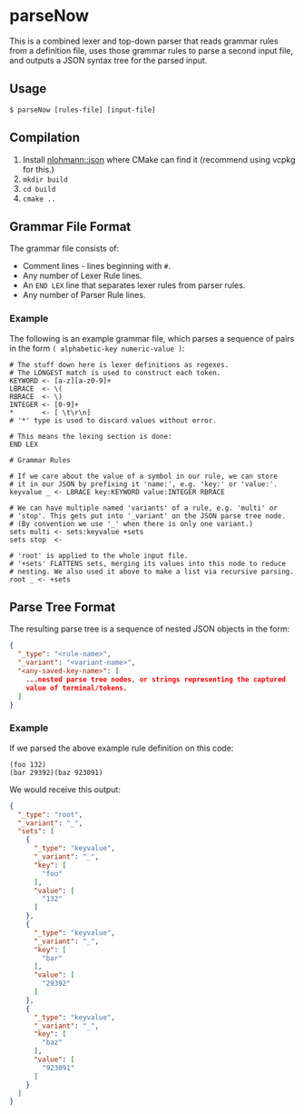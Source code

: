 # parseNow

This is a combined lexer and top-down parser that reads grammar rules from
a definition file, uses those grammar rules to parse a second input
file, and outputs a JSON syntax tree for the parsed input.

## Usage

```
$ parseNow [rules-file] [input-file]
```

## Compilation

1. Install [nlohmann::json](https://github.com/nlohmann/json) where CMake can find it
   (recommend using vcpkg for this.)
2. `mkdir build`
3. `cd build`
4. `cmake ..`


## Grammar File Format

The grammar file consists of:

 - Comment lines - lines beginning with `#`.
 - Any number of Lexer Rule lines.
 - An `END LEX` line that separates lexer rules from parser rules.
 - Any number of Parser Rule lines.

### Example

The following is an example grammar file, which parses a sequence of
pairs in the form `( alphabetic-key numeric-value )`:

```
# The stuff down here is lexer definitions as regexes.
# The LONGEST match is used to construct each token.
KEYWORD <- [a-z][a-z0-9]+
LBRACE  <- \(
RBRACE  <- \)
INTEGER <- [0-9]+
*       <- [ \t\r\n]
# '*' type is used to discard values without error.

# This means the lexing section is done:
END LEX

# Grammar Rules

# If we care about the value of a symbol in our rule, we can store
# it in our JSON by prefixing it 'name:', e.g. 'key:' or 'value:'.
keyvalue _ <- LBRACE key:KEYWORD value:INTEGER RBRACE

# We can have multiple named 'variants' of a rule, e.g. 'multi' or
# 'stop'. This gets put into '_variant' on the JSON parse tree node.
# (By convention we use '_' when there is only one variant.)
sets multi <- sets:keyvalue +sets
sets stop  <-

# 'root' is applied to the whole input file.
# '+sets' FLATTENS sets, merging its values into this node to reduce
# nesting. We also used it above to make a list via recursive parsing.
root _ <- +sets
```

## Parse Tree Format

The resulting parse tree is a sequence of nested JSON objects in the form:

```json
{
  "_type": "<rule-name>",
  "_variant": "<variant-name>",
  "<any-saved-key-name>": [
    ...nested parse tree nodes, or strings representing the captured
    value of terminal/tokens. 
  ]
}
```

### Example

If we parsed the above example rule definition on this code:

```
(foo 132)
(bar 29392)(baz 923091)
```

We would receive this output:

```json
{
  "_type": "root",
  "_variant": "_",
  "sets": [
    {
      "_type": "keyvalue",
      "_variant": "_",
      "key": [
        "foo"
      ],
      "value": [
        "132"
      ]
    },
    {
      "_type": "keyvalue",
      "_variant": "_",
      "key": [
        "bar"
      ],
      "value": [
        "29392"
      ]
    },
    {
      "_type": "keyvalue",
      "_variant": "_",
      "key": [
        "baz"
      ],
      "value": [
        "923091"
      ]
    }
  ]
}
```